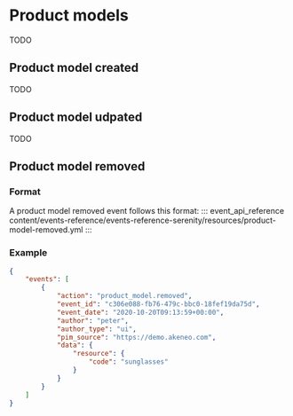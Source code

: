 # Product models
TODO

## Product model created
TODO

## Product model udpated
TODO
 
## Product model removed

### Format
A product model removed event follows this format:
::: event_api_reference content/events-reference/events-reference-serenity/resources/product-model-removed.yml
:::

### Example
```json
{
    "events": [
        {
            "action": "product_model.removed",
            "event_id": "c306e088-fb76-479c-bbc0-18fef19da75d",
            "event_date": "2020-10-20T09:13:59+00:00",
            "author": "peter",
            "author_type": "ui",
            "pim_source": "https://demo.akeneo.com",
            "data": {
                "resource": {
                    "code": "sunglasses"
                }
            }
        }
    ]
}
```